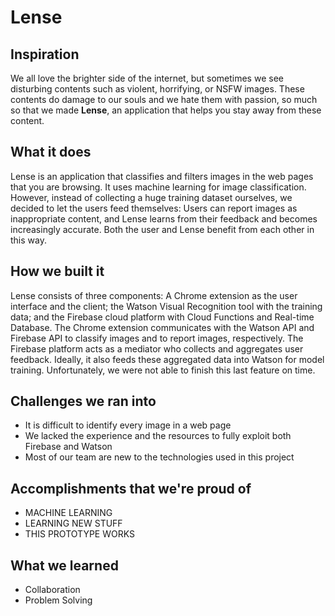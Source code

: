 # Lense

## Inspiration
We all love the brighter side of the internet, but sometimes we see disturbing contents such as violent, horrifying, or NSFW images. These contents do damage to our souls and we hate them with passion, so much so that we made **Lense**, an application that helps you stay away from these content.

## What it does
Lense is an application that classifies and filters images in the web pages that you are browsing. It uses machine learning for image classification. However, instead of collecting a huge training dataset ourselves, we decided to let the users feed themselves: Users can report images as inappropriate content, and Lense learns from their feedback and becomes increasingly accurate. Both the user and Lense benefit from each other in this way. 

## How we built it
Lense consists of three components: A Chrome extension as the user interface and the client; the Watson Visual Recognition tool with the training data; and the Firebase cloud platform with Cloud Functions and Real-time Database.
The Chrome extension communicates with the Watson API and Firebase API to classify images and to report images, respectively. The Firebase platform acts as a mediator who collects and aggregates user feedback. Ideally, it also feeds these aggregated data into Watson for model training. Unfortunately, we were not able to finish this last feature on time.

## Challenges we ran into
- It is difficult to identify every image in a web page
- We lacked the experience and the resources to fully exploit both Firebase and Watson 
- Most of our team are new to the technologies used in this project

## Accomplishments that we're proud of
- MACHINE LEARNING
- LEARNING NEW STUFF
- THIS PROTOTYPE WORKS

## What we learned
- Collaboration 
- Problem Solving 
